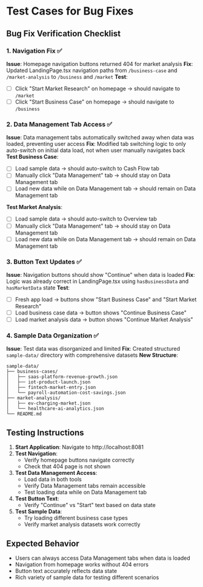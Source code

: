 # Test Cases for Bug Fixes

## Bug Fix Verification Checklist

### 1. Navigation Fix ✅
**Issue**: Homepage navigation buttons returned 404 for market analysis
**Fix**: Updated LandingPage.tsx navigation paths from `/business-case` and `/market-analysis` to `/business` and `/market`
**Test**: 
- [ ] Click "Start Market Research" on homepage → should navigate to `/market` 
- [ ] Click "Start Business Case" on homepage → should navigate to `/business`

### 2. Data Management Tab Access ✅
**Issue**: Data management tabs automatically switched away when data was loaded, preventing user access
**Fix**: Modified tab switching logic to only auto-switch on initial data load, not when user manually navigates back
**Test Business Case**:
- [ ] Load sample data → should auto-switch to Cash Flow tab
- [ ] Manually click "Data Management" tab → should stay on Data Management tab
- [ ] Load new data while on Data Management tab → should remain on Data Management tab

**Test Market Analysis**:
- [ ] Load sample data → should auto-switch to Overview tab  
- [ ] Manually click "Data Management" tab → should stay on Data Management tab
- [ ] Load new data while on Data Management tab → should remain on Data Management tab

### 3. Button Text Updates ✅
**Issue**: Navigation buttons should show "Continue" when data is loaded
**Fix**: Logic was already correct in LandingPage.tsx using `hasBusinessData` and `hasMarketData` state
**Test**:
- [ ] Fresh app load → buttons show "Start Business Case" and "Start Market Research"
- [ ] Load business case data → button shows "Continue Business Case"
- [ ] Load market analysis data → button shows "Continue Market Analysis"

### 4. Sample Data Organization ✅
**Issue**: Test data was disorganized and limited
**Fix**: Created structured `sample-data/` directory with comprehensive datasets
**New Structure**:
```
sample-data/
├── business-cases/
│   ├── saas-platform-revenue-growth.json
│   ├── iot-product-launch.json  
│   ├── fintech-market-entry.json
│   └── payroll-automation-cost-savings.json
├── market-analysis/
│   ├── ev-charging-market.json
│   └── healthcare-ai-analytics.json
└── README.md
```

## Testing Instructions

1. **Start Application**: Navigate to http://localhost:8081
2. **Test Navigation**: 
   - Verify homepage buttons navigate correctly
   - Check that 404 page is not shown
3. **Test Data Management Access**:
   - Load data in both tools
   - Verify Data Management tabs remain accessible
   - Test loading data while on Data Management tab
4. **Test Button Text**:
   - Verify "Continue" vs "Start" text based on data state
5. **Test Sample Data**:
   - Try loading different business case types
   - Verify market analysis datasets work correctly

## Expected Behavior

- Users can always access Data Management tabs when data is loaded
- Navigation from homepage works without 404 errors  
- Button text accurately reflects data state
- Rich variety of sample data for testing different scenarios
